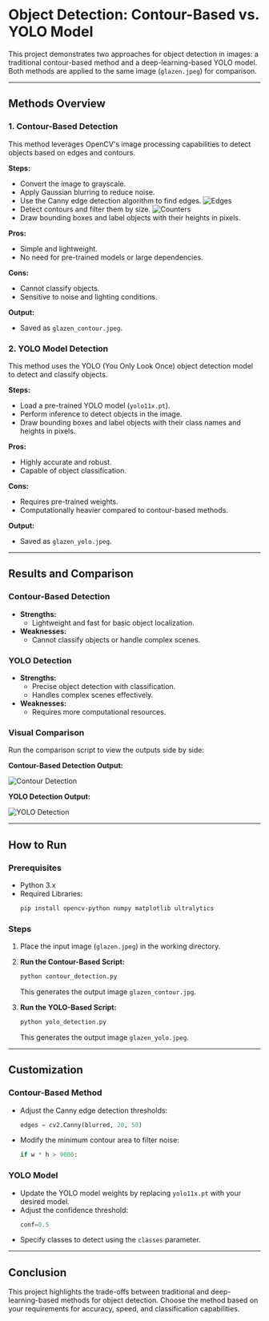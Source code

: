 # Object Detection: Contour-Based vs. YOLO Model

This project demonstrates two approaches for object detection in images: a traditional contour-based method and a deep-learning-based YOLO model. Both methods are applied to the same image (`glazen.jpeg`) for comparison.

---

## Methods Overview

### 1. **Contour-Based Detection**
This method leverages OpenCV's image processing capabilities to detect objects based on edges and contours.

**Steps:**
- Convert the image to grayscale.
- Apply Gaussian blurring to reduce noise.
- Use the Canny edge detection algorithm to find edges.
  ![Edges](glazen_edges.jpg)
- Detect contours and filter them by size.
  ![Counters](glazen_contours.jpg)
- Draw bounding boxes and label objects with their heights in pixels.

**Pros:**
- Simple and lightweight.
- No need for pre-trained models or large dependencies.

**Cons:**
- Cannot classify objects.
- Sensitive to noise and lighting conditions.

**Output:**
- Saved as `glazen_contour.jpeg`.

### 2. **YOLO Model Detection**
This method uses the YOLO (You Only Look Once) object detection model to detect and classify objects.

**Steps:**
- Load a pre-trained YOLO model (`yolo11x.pt`).
- Perform inference to detect objects in the image.
- Draw bounding boxes and label objects with their class names and heights in pixels.

**Pros:**
- Highly accurate and robust.
- Capable of object classification.

**Cons:**
- Requires pre-trained weights.
- Computationally heavier compared to contour-based methods.

**Output:**
- Saved as `glazen_yolo.jpeg`.

---

## Results and Comparison

### Contour-Based Detection
- **Strengths:**
  - Lightweight and fast for basic object localization.
- **Weaknesses:**
  - Cannot classify objects or handle complex scenes.

### YOLO Detection
- **Strengths:**
  - Precise object detection with classification.
  - Handles complex scenes effectively.
- **Weaknesses:**
  - Requires more computational resources.

### Visual Comparison
Run the comparison script to view the outputs side by side:

**Contour-Based Detection Output:**

![Contour Detection](glazen_contour.jpg)

**YOLO Detection Output:**

![YOLO Detection](glazen_yolo.jpeg)

---



## How to Run

### Prerequisites
- Python 3.x
- Required Libraries:
  ```bash
  pip install opencv-python numpy matplotlib ultralytics
  ```

### Steps

1. Place the input image (`glazen.jpeg`) in the working directory.

2. **Run the Contour-Based Script:**
   ```bash
   python contour_detection.py
   ```
   This generates the output image `glazen_contour.jpg`.

3. **Run the YOLO-Based Script:**
   ```bash
   python yolo_detection.py
   ```
   This generates the output image `glazen_yolo.jpeg`.

---

## Customization

### Contour-Based Method
- Adjust the Canny edge detection thresholds:
  ```python
  edges = cv2.Canny(blurred, 20, 50)
  ```
- Modify the minimum contour area to filter noise:
  ```python
  if w * h > 9000:
  ```

### YOLO Model
- Update the YOLO model weights by replacing `yolo11x.pt` with your desired model.
- Adjust the confidence threshold:
  ```python
  conf=0.5
  ```
- Specify classes to detect using the `classes` parameter.

---

## Conclusion
This project highlights the trade-offs between traditional and deep-learning-based methods for object detection. Choose the method based on your requirements for accuracy, speed, and classification capabilities.
